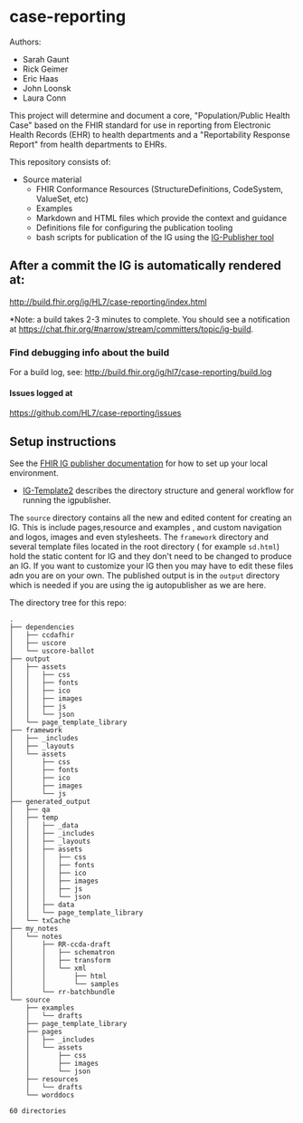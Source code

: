 # case-reporting

Authors:

- Sarah Gaunt
- Rick Geimer
- Eric Haas
- John Loonsk
- Laura Conn

This project will determine and document a core, "Population/Public Health Case" based on the FHIR standard for use in reporting from Electronic Health Records (EHR) to health departments and a "Reportability Response Report" from health departments to EHRs.

This repository consists of:

- Source material
  - FHIR Conformance Resources (StructureDefinitions, CodeSystem, ValueSet, etc)
  - Examples
  - Markdown and HTML files which provide the context and guidance
  - Definitions file for configuring the publication tooling
  - bash scripts for publication of the IG using the [IG-Publisher tool](http://wiki.hl7.org/index.php?title=IG_Publisher_Documentation)


## After a commit the IG is automatically rendered at:

http://build.fhir.org/ig/HL7/case-reporting/index.html

*Note: a build takes 2-3 minutes to complete. You should see a notification at https://chat.fhir.org/#narrow/stream/committers/topic/ig-build.

### Find debugging info about the build

For a build log, see:
http://build.fhir.org/ig/hl7/case-reporting/build.log

#### Issues logged at

https://github.com/HL7/case-reporting/issues


## Setup instructions

See the [FHIR IG publisher documentation](http://wiki.hl7.org/index.php?title=IG_Publisher_Documentation)  for how to set up your local environment.

- [IG-Template2](https://github.com/Healthedata1/IG-Template2) describes the directory structure and general workflow for running the igpublisher.

The `source` directory contains all the new and edited content for creating an IG. This is include pages,resource and examples , and custom navigation and logos, images and even stylesheets. The `framework` directory and several template files located in the root directory ( for example `sd.html`) hold the static content for IG and they don't need to be changed to produce an IG. If you want to customize your IG then you may have to edit these files adn you are on your own. The published output is in the `output` directory which is needed if you are using the ig autopublisher as we are here.

The directory tree for this repo:

~~~
.
├── dependencies
│   ├── ccdafhir
│   ├── uscore
│   └── uscore-ballot
├── output
│   ├── assets
│   │   ├── css
│   │   ├── fonts
│   │   ├── ico
│   │   ├── images
│   │   ├── js
│   │   └── json
│   └── page_template_library
├── framework
│   ├── _includes
│   ├── _layouts
│   └── assets
│       ├── css
│       ├── fonts
│       ├── ico
│       ├── images
│       └── js
├── generated_output
│   ├── qa
│   ├── temp
│   │   ├── _data
│   │   ├── _includes
│   │   ├── _layouts
│   │   ├── assets
│   │   │   ├── css
│   │   │   ├── fonts
│   │   │   ├── ico
│   │   │   ├── images
│   │   │   ├── js
│   │   │   └── json
│   │   ├── data
│   │   └── page_template_library
│   └── txCache
├── my_notes
│   └── notes
│       ├── RR-ccda-draft
│       │   ├── schematron
│       │   ├── transform
│       │   └── xml
│       │       ├── html
│       │       └── samples
│       └── rr-batchbundle
└── source
    ├── examples
    │   └── drafts
    ├── page_template_library
    ├── pages
    │   ├── _includes
    │   └── assets
    │       ├── css
    │       ├── images
    │       └── json
    ├── resources
    │   └── drafts
    └── worddocs

60 directories

~~~
